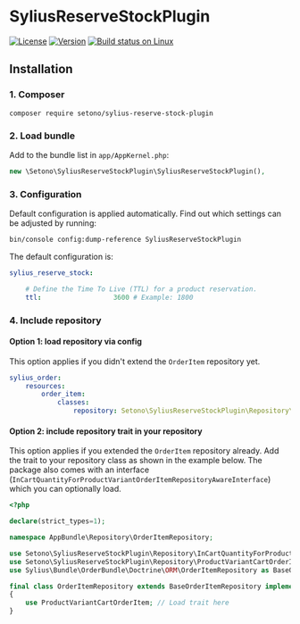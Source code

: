 # SyliusReserveStockPlugin

[![License](https://img.shields.io/packagist/l/setono/sylius-reserve-stock-plugin.svg)](https://packagist.org/packages/setono/sylius-reserve-stock-plugin)
[![Version](https://img.shields.io/packagist/v/setono/sylius-reserve-stock-plugin.svg)](https://packagist.org/packages/setono/sylius-reserve-stock-plugin)
[![Build status on Linux](https://img.shields.io/travis/Setono/SyliusReserveStockPlugin/master.svg)](http://travis-ci.org/Setono/SyliusReserveStockPlugin)

## Installation

### 1. Composer

`composer require setono/sylius-reserve-stock-plugin`

### 2. Load bundle

Add to the bundle list in `app/AppKernel.php`:

```php
new \Setono\SyliusReserveStockPlugin\SyliusReserveStockPlugin(),
```

### 3. Configuration

Default configuration is applied automatically. Find out which settings can be adjusted by running:

```bash
bin/console config:dump-reference SyliusReserveStockPlugin
```

The default configuration is:

```yaml
sylius_reserve_stock:

    # Define the Time To Live (TTL) for a product reservation.
    ttl:                  3600 # Example: 1800
```

### 4. Include repository

#### Option 1: load repository via config

This option applies if you didn't extend the `OrderItem` repository yet.

```yaml
sylius_order:
    resources:
        order_item:
            classes:
                repository: Setono\SyliusReserveStockPlugin\Repository\OrderItemRepository
```

#### Option 2: include repository trait in your repository

This option applies if you extended the `OrderItem` repository already. Add the trait to your repository class as shown in the
example below. The package also comes with an interface (`InCartQuantityForProductVariantOrderItemRepositoryAwareInterface`) which you can
optionally load.

```php
<?php

declare(strict_types=1);

namespace AppBundle\Repository\OrderItemRepository;

use Setono\SyliusReserveStockPlugin\Repository\InCartQuantityForProductVariantOrderItemRepositoryAwareInterface;
use Setono\SyliusReserveStockPlugin\Repository\ProductVariantCartOrderItem;
use Sylius\Bundle\OrderBundle\Doctrine\ORM\OrderItemRepository as BaseOrderItemRepository;

final class OrderItemRepository extends BaseOrderItemRepository implements InCartQuantityForProductVariantOrderItemRepositoryAwareInterface
{
    use ProductVariantCartOrderItem; // Load trait here
}
```
